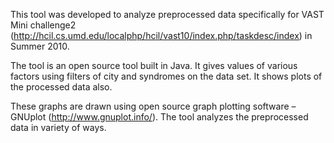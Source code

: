 This tool was developed to analyze preprocessed data specifically for VAST Mini challenge2 (http://hcil.cs.umd.edu/localphp/hcil/vast10/index.php/taskdesc/index) in Summer 2010.

The tool is an open source tool built in Java. It gives values of various factors using filters of city and syndromes on the data set. It shows plots of the processed data also.

These graphs are drawn using open source graph plotting software – GNUplot (http://www.gnuplot.info/). The tool analyzes the preprocessed data in variety of ways.

